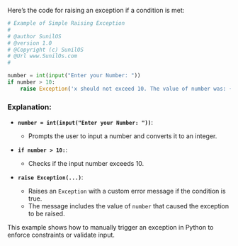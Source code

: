 Here’s the code for raising an exception if a condition is met:

```python
# Example of Simple Raising Exception
# 
# @author SunilOS  
# @version 1.0
# @Copyright (c) SunilOS  
# @Url www.SunilOs.com
# 

number = int(input("Enter your Number: "))
if number > 10:
    raise Exception('x should not exceed 10. The value of number was: {}'.format(number))
```

### Explanation:
- **`number = int(input("Enter your Number: "))`**:
  - Prompts the user to input a number and converts it to an integer.

- **`if number > 10:`**:
  - Checks if the input number exceeds 10.

- **`raise Exception(...)`**:
  - Raises an `Exception` with a custom error message if the condition is true.
  - The message includes the value of `number` that caused the exception to be raised.

This example shows how to manually trigger an exception in Python to enforce constraints or validate input.
